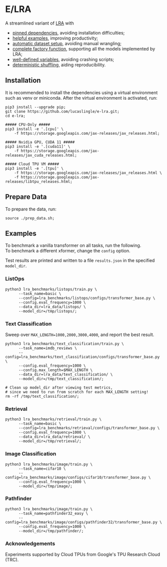 # E/LRA

A streamlined variant of [LRA](https://github.com/google-research/long-range-arena/) with

- [pinned dependencies](https://github.com/lucaslingle/e-lra/blob/main/setup.py#L19-L48), avoiding installation difficulties; 
- [helpful examples](https://github.com/lucaslingle/e-lra/tree/main?tab=readme-ov-file#usage), improving productivity;
- [automatic dataset setup](https://github.com/lucaslingle/e-lra/blob/main/prep_data.sh), avoiding manual wrangling;
- [complete factory function](https://github.com/lucaslingle/e-lra/blob/main/lra_benchmarks/utils/train_utils.py#L35-L128), supporting all the models implemented by LRA;
- [well-defined variables](https://github.com/lucaslingle/e-lra/blob/main/lra_benchmarks/image/input_pipeline.py#L21), avoiding crashing scripts;
- [deterministic shuffling](https://github.com/lucaslingle/e-lra/blob/main/lra_benchmarks/image/input_pipeline.py#L52-59), aiding reproducibility. 

## Installation

It is recommended to install the dependencies using a virtual environment such as venv or miniconda.
After the virtual environment is activated, run: 
```
pip3 install --upgrade pip;
git clone https://github.com/lucaslingle/e-lra.git;
cd e-lra;

##### CPU-Only #####
pip3 install -e '.[cpu]' \
    -f https://storage.googleapis.com/jax-releases/jax_releases.html;

##### Nvidia GPU, CUDA 11 #####
pip3 install -e '.[cuda11]' \
    -f https://storage.googleapis.com/jax-releases/jax_cuda_releases.html;

##### Cloud TPU VM #####
pip3 install -e '.[tpu]' \
    -f https://storage.googleapis.com/jax-releases/jax_releases.html \
    -f https://storage.googleapis.com/jax-releases/libtpu_releases.html;
```

## Prepare Data

To prepare the data, run:
```
source ./prep_data.sh;
```

## Examples

To benchmark a vanilla transformer on all tasks, run the following.  
To benchmark a different xformer, change the ```config``` option. 

Test results are printed and written to a file ```results.json``` in the specified ```model_dir```. 

### ListOps
```
python3 lra_benchmarks/listops/train.py \
      --task_name=basic \
      --config=lra_benchmarks/listops/configs/transformer_base.py \
      --config.eval_frequency=1000 \
      --data_dir=lra_data/listops/ \
      --model_dir=/tmp/listops/;
```

### Text Classification
Sweep over ```MAX_LENGTH=1000,2000,3000,4000```, and report the best result.
```
python3 lra_benchmarks/text_classification/train.py \
      --task_name=imdb_reviews \
      --config=lra_benchmarks/text_classification/configs/transformer_base.py \
      --config.eval_frequency=1000 \
      --config.max_length=$MAX_LENGTH \
      --data_dir=lra_data/text_classification/ \
      --model_dir=/tmp/text_classification/;

# Clean up model_dir after viewing test metrics,
# since we need to run from scratch for each MAX_LENGTH setting!
rm -rf /tmp/text_classification/;
```

### Retrieval
```
python3 lra_benchmarks/retrieval/train.py \
      --task_name=basic \
      --config=lra_benchmarks/retrieval/configs/transformer_base.py \
      --config.eval_frequency=1000 \
      --data_dir=lra_data/retrieval/ \
      --model_dir=/tmp/retrieval/;
```

### Image Classification
```
python3 lra_benchmarks/image/train.py \
      --task_name=cifar10 \
      --config=lra_benchmarks/image/configs/cifar10/transformer_base.py \
      --config.eval_frequency=1000 \
      --model_dir=/tmp/image/;
```

### Pathfinder
```
python3 lra_benchmarks/image/train.py \
      --task_name=pathfinder32_easy \
      --config=lra_benchmarks/image/configs/pathfinder32/transformer_base.py \
      --config.eval_frequency=1000 \
      --model_dir=/tmp/pathfinder/;
```

### Acknowledgements

Experiments supported by Cloud TPUs from Google's TPU Research Cloud (TRC).
